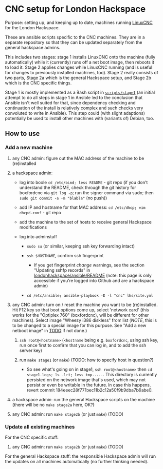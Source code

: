 # CNC setup for London Hackspace

Purpose: setting up, and keeping up to date, machines running
[LinuxCNC](http://linuxcnc.org/) for the London Hackspace.

These are ansible scripts specific to the CNC machines. They are in a
separate repository so that they can be updated separately from the
general hackspace admins. 

This includes two stages: stage 1 installs LinuxCNC onto the machine
(fully automatically) while it (currently) runs off a net boot image,
then reboots it to load it. Stage 2 applies changes while LinuxCNC
running (and is useful for changes to previously installed machines,
too). Stage 2 really consists of two parts, Stage 2a which is the
general Hackspace setup, and Stage 2b which is the CNC specific
things.

Stage 1 is mostly implemented as a Bash script in
[`scripts/stage1`](scripts/stage1) (an initial attempt to do all steps
in stage 1 in Ansible led to the conclusion that Ansible isn't well
suited for that, since dependency checking and continuation of the
install is relatively complex and such checks very convoluted to write
in Ansible). This step could (with slight adaptions) potentially be
used to install other machines with (variants of) Debian, too.

## How to use

### Add a new machine

1. any CNC admin: figure out the MAC address of the machine to be (re)installed

1. a hackspace admin: 

    * log into boole `cd /etc/bind; less README` - git repo (if you don't understand the README, check through the git history for boxfordcnc via `git log -p`; run the signer command via sudo; then `sudo git commit -a -m "blabla"` (no push))
    * add IP and hostname for that MAC address: `cd /etc/dhcp; vim dhcpd.conf` - git repo
    * add the machine to the set of hosts to receive general Hackspace modifications
    * log into adminstuff
    
        * `sudo su` (or similar, keeping ssh key forwarding intact)
        * `ssh $HOSTNAME`, confirm ssh fingerprint 
        
            * If you get fingerprint *change* warnings, see the section "Updating sshfp records" in 
              [londonhackspace/ansible/README](https://github.com/londonhackspace/ansible/) (note: this page is only accessible if you're logged into Github and are a hackspace admin)
            
        * `cd /etc/ansible; ansible-playbook -D -l "cnc" lhs/site.yml`

1. any CNC admin: turn on / reset the machine you want to be (re)installed. Hit F12 key so that boot options come up, select 'network card' (this works for the "Optiplex 760" (boxfordcnc), will be different for other machines). Select image "Wheezy i386 diskless" from list (*NOTE*, this is to be changed to a special image for this purpuse. See "Add a new netboot image" in [TODO](doc/TODO.md) if not done.)

    1. `ssh root@<hostname>` (`<hostname` being e.g. `boxfordcnc`, using ssh key, run once first to confirm that you can log in, and to add the ssh server key)
    1. run `make stage1` (or `make`) (TODO: how to specify host in question?)

        * So see what's going on in stage1, `ssh root@<hostname>` then `cd stage1-logs; ls -lrt; less tmp.....`. This directory is currently persisted on the network image that's used, which may not persist or even be writable in the future. In case this happens, revert commit 184eeec28f771bec11b2c12a50f9b9dba7b9abe0.

1. a hackspace admin: run the general Hackspace scripts on the machine (there will be no `make stage2a` here, OK?)

1. any CNC admin: run `make stage2b` (or just `make`) (TODO)


### Update all existing machines

For the CNC specific stuff:

1. any CNC admin: run `make stage2b` (or just `make`) (TODO)

For the general Hackspace stuff: the responsible Hackspace admin will
run the updates on all machines automatically (no further thinking
needed).

